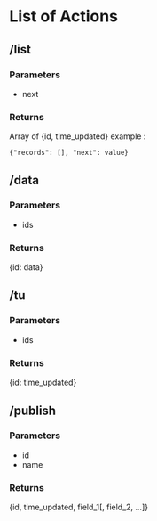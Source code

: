 # List of Actions

## /list
### Parameters
* next
### Returns
Array of {id, time_updated}
example : 
```
{"records": [], "next": value}
```
## /data
### Parameters
* ids
### Returns
{id: data}

## /tu
### Parameters
* ids
### Returns
{id: time_updated}

## /publish
### Parameters
* id
* name
### Returns
{id, time_updated, field_1[, field_2, ...]}
